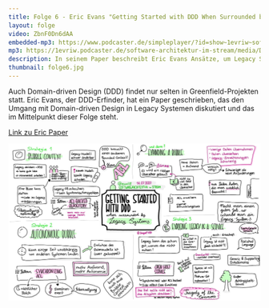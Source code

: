 ```yaml
---
title: Folge 6 - Eric Evans "Getting Started with DDD When Surrounded by Legacy Systems"
layout: folge
video: ZbnF0Dn6dAA
embedded-mp3: https://www.podcaster.de/simpleplayer/?id=show~1evriw~software-architektur-im-stream~pod-5fa4466182a19051624530&v=1615320719
mp3: https://1evriw.podcaster.de/software-architektur-im-stream/media/DDDLegacyEricEvans.mp3
description: In seinem Paper beschreibt Eric Evans Ansätze, um Legacy Software mit DDD weiterzuentwickeln.
thumbnail: folge6.jpg
---
```


Auch Domain-driven Design (DDD) findet nur selten in Greenfield-Projekten
statt. Eric Evans, der DDD-Erfinder, hat ein Paper geschrieben, das
den Umgang mit Domain-driven Design in Legacy Systemen
diskutiert und das im Mittelpunkt dieser Folge steht.

[Link zu Eric Paper](https://www.domainlanguage.com/ddd/surrounded-by-legacy-software/)

![Sketchnote](/sketchnotes/folge6.jpg "Sketchnote")
